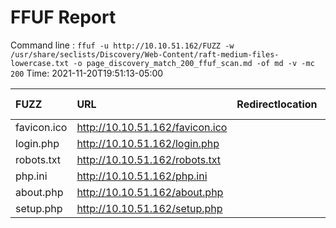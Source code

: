 # FFUF Report

  Command line : `ffuf -u http://10.10.51.162/FUZZ -w /usr/share/seclists/Discovery/Web-Content/raft-medium-files-lowercase.txt -o page_discovery_match_200_ffuf_scan.md -of md -v -mc 200`
  Time: 2021-11-20T19:51:13-05:00

  | FUZZ | URL | Redirectlocation | Position | Status Code | Content Length | Content Words | Content Lines | Content Type | ResultFile |
  | :- | :-- | :--------------- | :---- | :------- | :---------- | :------------- | :------------ | :--------- | :----------- |
  | favicon.ico | http://10.10.51.162/favicon.ico |  | 102 | 200 | 1406 | 5 | 2 | image/vnd.microsoft.icon |  |
  | login.php | http://10.10.51.162/login.php |  | 4 | 200 | 1523 | 89 | 77 | text/html;charset=utf-8 |  |
  | robots.txt | http://10.10.51.162/robots.txt |  | 237 | 200 | 26 | 3 | 2 | text/plain |  |
  | php.ini | http://10.10.51.162/php.ini |  | 404 | 200 | 148 | 17 | 5 |  |  |
  | about.php | http://10.10.51.162/about.php |  | 478 | 200 | 4840 | 331 | 109 | text/html;charset=utf-8 |  |
  | setup.php | http://10.10.51.162/setup.php |  | 1065 | 200 | 4066 | 308 | 123 | text/html;charset=utf-8 |  |
  